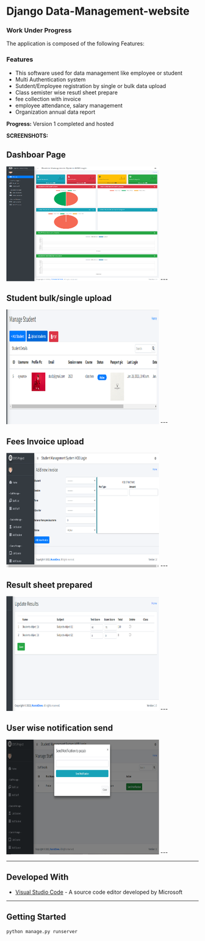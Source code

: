 # Django Data-Management-website
### Work Under Progress


The application is composed of the following Features:

### Features
* This software used for data management like employee or student
* Multi Authentication system
* Sutdent/Employee registration by single or bulk data upload
* Class semister wise resutl sheet prepare
* fee collection with invoice
* employee attendance, salary management
* Organization annual data report
 


**Progress:**
Version 1 completed and hosted



**SCREENSHOTS:**


<h2>Dashboar Page</h2>
<img src="https://github.com/nusratdevo/Django-Data-Management-website/blob/main/media/screen1.PNG" width="400" height="300">
---

<h2>Student bulk/single upload</h2>
<img src="https://github.com/nusratdevo/Django-Data-Management-website/blob/main/media/screen2.PNG" width="400" height="300">
---

<h2>Fees Invoice upload</h2>
<img src="https://github.com/nusratdevo/Django-Data-Management-website/blob/main/media/screen3.PNG" width="400" height="300">
---

<h2>Result sheet prepared</h2>
<img src="https://github.com/nusratdevo/Django-Data-Management-website/blob/main/media/screen4.PNG" width="400" height="300">
---

<h2>User wise notification send</h2>
<img src="https://github.com/nusratdevo/Django-Data-Management-website/blob/main/media/screen5.PNG" width="400" height="300">
---



---

## Developed With

* [Visual Studio Code](https://code.visualstudio.com/) - A source code editor developed by Microsoft 

---


## Getting Started

```bash
python manage.py runserver
```


